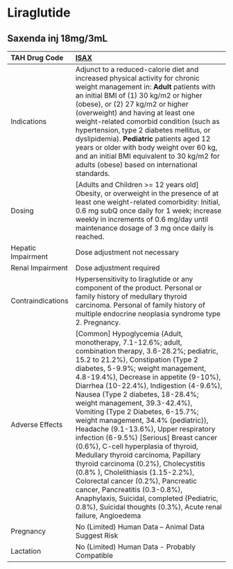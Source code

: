 # Liraglutide

## Saxenda inj 18mg/3mL

| TAH Drug Code      | [ISAX](https://www.tahsda.org.tw/drugs/hissearch.php?drug_code=ISAX)                                                                                                                                                                                                                                                                                                                                                                                                                                                                                                                                                                                                                                                                                                                                                                                   |
|:-------------------|:-------------------------------------------------------------------------------------------------------------------------------------------------------------------------------------------------------------------------------------------------------------------------------------------------------------------------------------------------------------------------------------------------------------------------------------------------------------------------------------------------------------------------------------------------------------------------------------------------------------------------------------------------------------------------------------------------------------------------------------------------------------------------------------------------------------------------------------------------------|
| Indications        | Adjunct to a reduced-calorie diet and increased physical activity for chronic weight management in: **Adult** patients with an initial BMI of (1) 30 kg/m2 or higher (obese), or (2) 27 kg/m2 or higher (overweight) and having at least one weight-related comorbid condition (such as hypertension, type 2 diabetes mellitus, or dyslipidemia). **Pediatric** patients aged 12 years or older with body weight over 60 kg, and an initial BMI equivalent to 30 kg/m2 for adults (obese) based on international standards.                                                                                                                                                                                                                                                                                                                            |
| Dosing             | [Adults and Children >= 12 years old] Obesity, or overweight in the presence of at least one weight-related comorbidity: Initial, 0.6 mg subQ once daily for 1 week; increase weekly in increments of 0.6 mg/day until maintenance dosage of 3 mg once daily is reached.                                                                                                                                                                                                                                                                                                                                                                                                                                                                                                                                                                               |
| Hepatic Impairment | Dose adjustment not necessary                                                                                                                                                                                                                                                                                                                                                                                                                                                                                                                                                                                                                                                                                                                                                                                                                          |
| Renal Impairment   | Dose adjustment required                                                                                                                                                                                                                                                                                                                                                                                                                                                                                                                                                                                                                                                                                                                                                                                                                               |
| Contraindications  | Hypersensitivity to liraglutide or any component of the product. Personal or family history of medullary thyroid carcinoma. Personal of family history of multiple endocrine neoplasia syndrome type 2. Pregnancy.                                                                                                                                                                                                                                                                                                                                                                                                                                                                                                                                                                                                                                     |
| Adverse Effects    | [Common] Hypoglycemia (Adult, monotherapy, 7.1-12.6%; adult, combination therapy, 3.6-28.2%; pediatric, 15.2 to 21.2%), Constipation (Type 2 diabetes, 5-9.9%; weight management, 4.8-19.4%), Decrease in appetite (9-10%), Diarrhea (10-22.4%), Indigestion (4-9.6%), Nausea (Type 2 diabetes, 18-28.4%; weight management, 39.3-42.4%), Vomiting (Type 2 Diabetes, 6-15.7%; weight management, 34.4% (pediatric)), Headache (9.1-13.6%), Upper respiratory infection (6-9.5%) [Serious] Breast cancer (0.6%), C-cell hyperplasia of thyroid, Medullary thyroid carcinoma, Papillary thyroid carcinoma (0.2%), Cholecystitis (0.8% ), Cholelithiasis (1.15-2.2%), Colorectal cancer (0.2%), Pancreatic cancer, Pancreatitis (0.3-0.8%), Anaphylaxis, Suicidal, completed (Pediatric, 0.8%), Suicidal thoughts (0.3%), Acute renal failure, Angioedema |
| Pregnancy          | No (Limited) Human Data – Animal Data Suggest Risk                                                                                                                                                                                                                                                                                                                                                                                                                                                                                                                                                                                                                                                                                                                                                                                                     |
| Lactation          | No (Limited) Human Data - Probably Compatible                                                                                                                                                                                                                                                                                                                                                                                                                                                                                                                                                                                                                                                                                                                                                                                                          |

